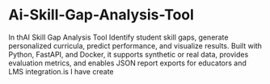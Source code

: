 # Ai-Skill-Gap-Analysis-Tool
In thAI Skill Gap Analysis Tool Identify student skill gaps, generate personalized curricula, predict performance, and visualize results. Built with Python, FastAPI, and Docker, it supports synthetic or real data, provides evaluation metrics, and enables JSON report exports for educators and LMS integration.is I have create
